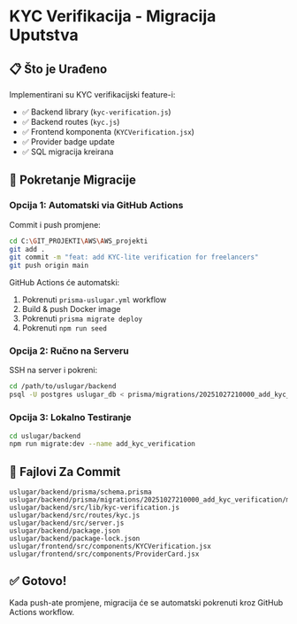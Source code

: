 # KYC Verifikacija - Migracija Uputstva

## 📋 Što je Urađeno

Implementirani su KYC verifikacijski feature-i:
- ✅ Backend library (`kyc-verification.js`)
- ✅ Backend routes (`kyc.js`)
- ✅ Frontend komponenta (`KYCVerification.jsx`)
- ✅ Provider badge update
- ✅ SQL migracija kreirana

## 🚀 Pokretanje Migracije

### Opcija 1: Automatski via GitHub Actions

Commit i push promjene:

```bash
cd C:\GIT_PROJEKTI\AWS\AWS_projekti
git add .
git commit -m "feat: add KYC-lite verification for freelancers"
git push origin main
```

GitHub Actions će automatski:
1. Pokrenuti `prisma-uslugar.yml` workflow
2. Build & push Docker image
3. Pokrenuti `prisma migrate deploy`
4. Pokrenuti `npm run seed`

### Opcija 2: Ručno na Serveru

SSH na server i pokreni:

```bash
cd /path/to/uslugar/backend
psql -U postgres uslugar_db < prisma/migrations/20251027210000_add_kyc_verification/migration.sql
```

### Opcija 3: Lokalno Testiranje

```bash
cd uslugar/backend
npm run migrate:dev --name add_kyc_verification
```

## 📝 Fajlovi Za Commit

```
uslugar/backend/prisma/schema.prisma
uslugar/backend/prisma/migrations/20251027210000_add_kyc_verification/migration.sql
uslugar/backend/src/lib/kyc-verification.js
uslugar/backend/src/routes/kyc.js
uslugar/backend/src/server.js
uslugar/backend/package.json
uslugar/backend/package-lock.json
uslugar/frontend/src/components/KYCVerification.jsx
uslugar/frontend/src/components/ProviderCard.jsx
```

## ✅ Gotovo!

Kada push-ate promjene, migracija će se automatski pokrenuti kroz GitHub Actions workflow.

